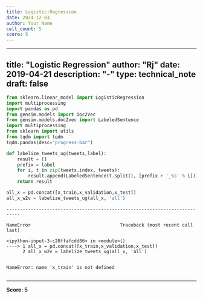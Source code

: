 ```yaml
---
title: Logistic-Regression
date: 2024-12-03
author: Your Name
cell_count: 5
score: 5
---
```


---
title: "Logistic Regression"
author: "Rj"
date: 2019-04-21
description: "-"
type: technical_note
draft: false
---

```python
from sklearn.linear_model import LogisticRegression
import multiprocessing
import pandas as pd
from gensim.models import Doc2Vec
from gensim.models.doc2vec import LabeledSentence
import multiprocessing
from sklearn import utils
from tqdm import tqdm
tqdm.pandas(desc="progress-bar")
```


```python
def labelize_tweets_ug(tweets,label):
    result = []
    prefix = label
    for i, t in zip(tweets.index, tweets):
        result.append(LabeledSentence(t.split(), [prefix + '_%s' % i]))
    return result
```


```python
all_x = pd.concat([x_train,x_validation,x_test])
all_x_w2v = labelize_tweets_ug(all_x, 'all')
```


    ---------------------------------------------------------------------------

    NameError                                 Traceback (most recent call last)

    <ipython-input-3-c20ffafcdd86> in <module>()
    ----> 1 all_x = pd.concat([x_train,x_validation,x_test])
          2 all_x_w2v = labelize_tweets_ug(all_x, 'all')


    NameError: name 'x_train' is not defined



```python

```


---
**Score: 5**